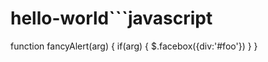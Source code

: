# hello-world```javascript
function fancyAlert(arg) {
  if(arg) {
    $.facebox({div:'#foo'})
  }
}
```
